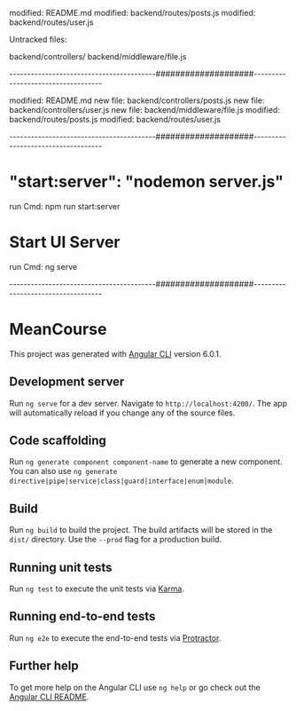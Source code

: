 modified:   README.md
modified:   backend/routes/posts.js
modified:   backend/routes/user.js

Untracked files:

backend/controllers/
backend/middleware/file.js

-----------------------------------------####################-----------------------------------

modified:   README.md
new file:   backend/controllers/posts.js
new file:   backend/controllers/user.js
new file:   backend/middleware/file.js
modified:   backend/routes/posts.js
modified:   backend/routes/user.js

-----------------------------------------####################-----------------------------------

# "start:server": "nodemon server.js"
run Cmd: npm run start:server

# Start UI Server
run Cmd: ng serve

-----------------------------------------####################-----------------------------------

# MeanCourse

This project was generated with [Angular CLI](https://github.com/angular/angular-cli) version 6.0.1.

## Development server

Run `ng serve` for a dev server. Navigate to `http://localhost:4200/`. The app will automatically reload if you change any of the source files.

## Code scaffolding

Run `ng generate component component-name` to generate a new component. You can also use `ng generate directive|pipe|service|class|guard|interface|enum|module`.

## Build

Run `ng build` to build the project. The build artifacts will be stored in the `dist/` directory. Use the `--prod` flag for a production build.

## Running unit tests

Run `ng test` to execute the unit tests via [Karma](https://karma-runner.github.io).

## Running end-to-end tests

Run `ng e2e` to execute the end-to-end tests via [Protractor](http://www.protractortest.org/).

## Further help

To get more help on the Angular CLI use `ng help` or go check out the [Angular CLI README](https://github.com/angular/angular-cli/blob/master/README.md).
